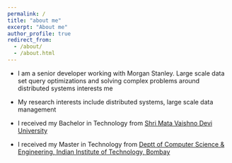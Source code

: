 ```yaml
---
permalink: /
title: "about me"
excerpt: "About me"
author_profile: true
redirect_from:
  - /about/
  - /about.html
---
```


* I am a senior developer working with Morgan Stanley. Large scale data set query optimizations and solving complex problems around distributed systems interests me

* My research interests include distributed systems, large scale data management

* I received my Bachelor in Technology from [Shri Mata Vaishno Devi University](https://www.smvdu.ac.in)

* I received my Master in Technology from [Deptt of Computer Science  & Engineering, Indian Institute of Technology, Bombay](https://www.cse.iitb.ac.in)
